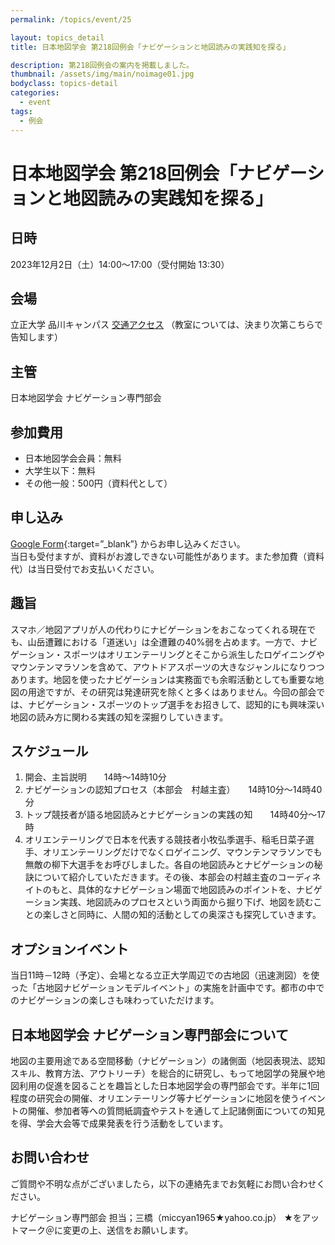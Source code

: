 ```yaml
---
permalink: /topics/event/25

layout: topics_detail
title: 日本地図学会 第218回例会「ナビゲーションと地図読みの実践知を探る」

description: 第218回例会の案内を掲載しました。
thumbnail: /assets/img/main/noimage01.jpg
bodyclass: topics-detail
categories:
  - event
tags:
  - 例会
---
```

# 日本地図学会 第218回例会「ナビゲーションと地図読みの実践知を探る」

## 日時
2023年12月2日（土）14:00～17:00（受付開始 13:30）

## 会場
立正大学 品川キャンパス
[交通アクセス](https://www.ris.ac.jp/access/shinagawa/index.html)
（教室については、決まり次第こちらで告知します）

## 主管
日本地図学会 ナビゲーション専門部会

## 参加費用
- 日本地図学会会員：無料
- 大学生以下：無料
- その他一般：500円（資料代として）

## 申し込み
 [Google Form](https://forms.gle/SkUrUa1JYtPdmnmH8){:target=”_blank”} からお申し込みください。<br>
当日も受付ますが、資料がお渡しできない可能性があります。また参加費（資料代）は当日受付でお支払いください。

## 趣旨
スマホ／地図アプリが人の代わりにナビゲーションをおこなってくれる現在でも、山岳遭難における「道迷い」は全遭難の40%弱を占めます。一方で、ナビゲーション・スポーツはオリエンテーリングとそこから派生したロゲイニングやマウンテンマラソンを含めて、アウトドアスポーツの大きなジャンルになりつつあります。地図を使ったナビゲーションは実務面でも余暇活動としても重要な地図の用途ですが、その研究は発達研究を除くと多くはありません。今回の部会では、ナビゲーション・スポーツのトップ選手をお招きして、認知的にも興味深い地図の読み方に関わる実践の知を深掘りしていきます。

## スケジュール
1. 開会、主旨説明　　14時～14時10分
1. ナビゲーションの認知プロセス（本部会　村越主査）　　14時10分～14時40分
1. トップ競技者が語る地図読みとナビゲーションの実践の知　　14時40分～17時
1. オリエンテーリングで日本を代表する競技者小牧弘季選手、稲毛日菜子選手、オリエンテーリングだけでなくロゲイニング、マウンテンマラソンでも無敵の柳下大選手をお呼びしました。各自の地図読みとナビゲーションの秘訣について紹介していただきます。その後、本部会の村越主査のコーディネイトのもと、具体的なナビゲーション場面で地図読みのポイントを、ナビゲーション実践、地図読みのプロセスという両面から掘り下げ、地図を読むことの楽しさと同時に、人間の知的活動としての奥深さも探究していきます。

## オプションイベント
当日11時－12時（予定）、会場となる立正大学周辺での古地図（迅速測図）を使った「古地図ナビゲーションモデルイベント」の実施を計画中です。都市の中でのナビゲーションの楽しさも味わっていただけます。

## 日本地図学会 ナビゲーション専門部会について
地図の主要用途である空間移動（ナビゲーション）の諸側面（地図表現法、認知スキル、教育方法、アウトリーチ）を総合的に研究し、もって地図学の発展や地図利用の促進を図ることを趣旨とした日本地図学会の専門部会です。半年に1回程度の研究会の開催、オリエンテーリング等ナビゲーションに地図を使うイベントの開催、参加者等への質問紙調査やテストを通して上記諸側面についての知見を得、学会大会等で成果発表を行う活動をしています。

## お問い合わせ
ご質問や不明な点がございましたら，以下の連絡先までお気軽にお問い合わせください。

ナビゲーション専門部会 担当；三橋（miccyan1965★yahoo.co.jp）
★をアットマーク＠に変更の上、送信をお願いします。

